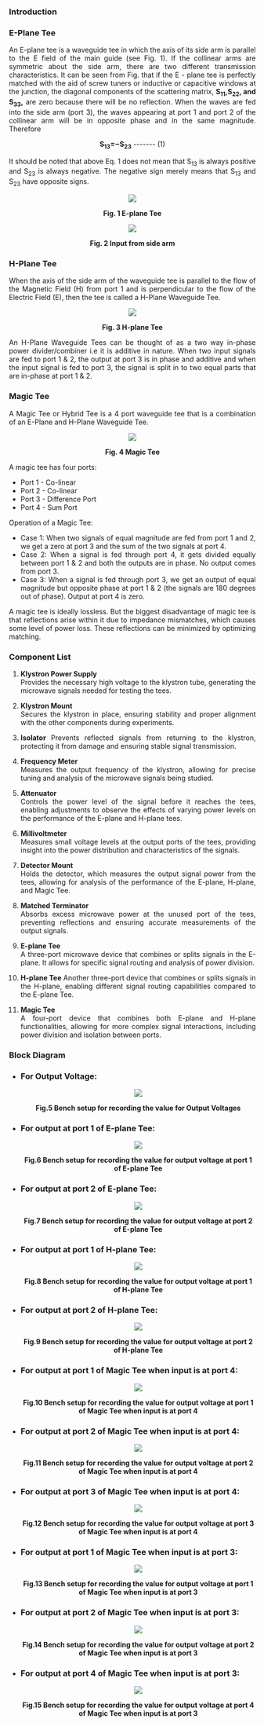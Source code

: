 ### Introduction
<div style="text-align:justify">

### E-Plane Tee

An E-plane tee is a waveguide tee in which the axis of its side arm is parallel to the E field of the main guide (see Fig. 1). If the collinear arms are symmetric about the side arm, there are two different transmission characteristics. It can be seen from Fig. that if the E - plane tee is perfectly matched with the aid of screw tuners or inductive or capacitive windows at the junction, the diagonal components of the scattering matrix, **S<sub>11</sub>,S<sub>22</sub>, and S<sub>33</sub>,** are zero because there will be no reflection. When the waves are fed into the side arm (port 3), the waves appearing at port 1 and port 2 of the collinear arm will be in opposite phase and in the same magnitude. Therefore  

<center>

**S<sub>13</sub>=−S<sub>23</sub>**   ------- (1)

</center>

It should be noted that above Eq. 1 does not mean that S<sub>13</sub> is always positive and S<sub>23</sub> is always negative. The negative sign merely means that S<sub>13</sub> and S<sub>23</sub> have opposite signs.

<center>

![](images/PIC1.png) 

**Fig. 1 E-plane Tee**</center>


<center> 

![](images/PIC2.png)

**Fig. 2 Input from side arm**</center>

### H-Plane Tee

When the axis of the side arm of the waveguide tee is parallel to the flow of the Magnetic Field (H) from port 1 and is perpendicular to the flow of the Electric Field (E), then the tee is called a H-Plane Waveguide Tee.  

<center>

![](images/pic3.png)

**Fig. 3 H-plane Tee**</center>

An H-Plane Waveguide Tees can be thought of as a two way in-phase power divider/combiner i.e it is additive in nature. When two input signals are fed to port 1 & 2, the output at port 3 is in phase and additive and when the input signal is fed to port 3, the signal is split in to two equal parts that are in-phase at port 1 & 2.

  
### Magic Tee

A Magic Tee or Hybrid Tee is a 4 port waveguide tee that is a combination of an E-Plane and H-Plane Waveguide Tee.  
  
<center>

![](images/pic4.png)

**Fig. 4 Magic Tee**
</center>

  
A magic tee has four ports:

*   Port 1 - Co-linear
*   Port 2 - Co-linear
*   Port 3 - Difference Port
*   Port 4 - Sum Port

Operation of a Magic Tee:

*   Case 1: When two signals of equal magnitude are fed from port 1 and 2, we get a zero at port 3 and the sum of the two signals at port 4.
*   Case 2: When a signal is fed through port 4, it gets divided equally between port 1 & 2 and both the outputs are in phase. No output comes from port 3.
*   Case 3: When a signal is fed through port 3, we get an output of equal magnitude but opposite phase at port 1 & 2 (the signals are 180 degrees out of phase). Output at port 4 is zero.

A magic tee is ideally lossless. But the biggest disadvantage of magic tee is that reflections arise within it due to impedance mismatches, which causes some level of power loss. These reflections can be minimized by optimizing matching.  


### Component List

1. **Klystron Power Supply**  
Provides the necessary high voltage to the klystron tube, generating the microwave signals needed for testing the tees.

2. **Klystron Mount**  
Secures the klystron in place, ensuring stability and proper alignment with the other components during experiments.

3. **Isolator** 
Prevents reflected signals from returning to the klystron, protecting it from damage and ensuring stable signal transmission.

4. **Frequency Meter**  
Measures the output frequency of the klystron, allowing for precise tuning and analysis of the microwave signals being studied.

5. **Attenuator**  
Controls the power level of the signal before it reaches the tees, enabling adjustments to observe the effects of varying power levels on the performance of the E-plane and H-plane tees.

6. **Millivoltmeter**  
Measures small voltage levels at the output ports of the tees, providing insight into the power distribution and characteristics of the signals.

7. **Detector Mount**  
Holds the detector, which measures the output signal power from the tees, allowing for analysis of the performance of the E-plane, H-plane, and Magic Tee.

8. **Matched Terminator**  
Absorbs excess microwave power at the unused port of the tees, preventing reflections and ensuring accurate measurements of the output signals.

9. **E-plane Tee**  
A three-port microwave device that combines or splits signals in the E-plane. It allows for specific signal routing and analysis of power division.

10. **H-plane Tee** 
Another three-port device that combines or splits signals in the H-plane, enabling different signal routing capabilities compared to the E-plane Tee.

11. **Magic Tee**  
A four-port device that combines both E-plane and H-plane functionalities, allowing for more complex signal interactions, including power division and isolation between ports.


### Block Diagram

*   ### **For Output Voltage:**
    <center>

    ![](images/block1.png)

    **Fig.5 Bench setup for recording the value for Output Voltages**
    </center>
    
*   ### **For output at port 1 of E-plane Tee:**
    
    <center>

    ![](images/block2.png)

    **Fig.6 Bench setup for recording the value for output voltage at port 1 of E-plane Tee**
    </center>
    
*   ### **For output at port 2 of E-plane Tee:**
    
    <center>

    ![](images/block3.png)

    **Fig.7 Bench setup for recording the value for output voltage at port 2 of E-plane Tee**
    </center>
    
*   ### **For output at port 1 of H-plane Tee:**
    
    <center>

    ![](images/block4.png)

    **Fig.8 Bench setup for recording the value for output voltage at port 1 of H-plane Tee**
    </center>
    
*   ### **For output at port 2 of H-plane Tee:**
    
    <center>

    ![](images/block5.png)

    **Fig.9 Bench setup for recording the value for output voltage at port 2 of H-plane Tee**
    </center>
    
*   ### **For output at port 1 of Magic Tee when input is at port 4:**
    
    <center>

    ![](images/block6.png)

    **Fig.10 Bench setup for recording the value for output voltage at port 1 of Magic Tee when input is at port 4**
    </center>
    
*   ### **For output at port 2 of Magic Tee when input is at port 4:**
    
    <center>

    ![](images/block7.png)

    **Fig.11 Bench setup for recording the value for output voltage at port 2 of Magic Tee when input is at port 4**
    </center>
    
*   ### **For output at port 3 of Magic Tee when input is at port 4:**
    
    <center>

    ![](images/block8.png)

    **Fig.12 Bench setup for recording the value for output voltage at port 3 of Magic Tee when input is at port 4**
    </center>
    
*   ### **For output at port 1 of Magic Tee when input is at port 3:**
    
    <center>

    ![](images/block9.png)

    **Fig.13 Bench setup for recording the value for output voltage at port 1 of Magic Tee when input is at port 3**
    </center>
    
*   ### **For output at port 2 of Magic Tee when input is at port 3:**
    
    <center>

    ![](images/block10.png)

    **Fig.14 Bench setup for recording the value for output voltage at port 2 of Magic Tee when input is at port 3**
    </center>
    
*   ### **For output at port 4 of Magic Tee when input is at port 3:**
    
    <center>

    ![](images/block11.png)

    **Fig.15 Bench setup for recording the value for output voltage at port 4 of Magic Tee when input is at port 3**
    </center>
    
</div>